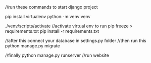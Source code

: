 //run these commands to start django project


pip install virtualenv
python -m venv venv

./venv/scripts/activate //activate virtual env to run
pip freeze > requirements.txt
pip install -r requirements.txt

//after this connect your database in settings.py folder
//then run this
python manage.py migrate 

//finally
python manage.py runserver //run website

